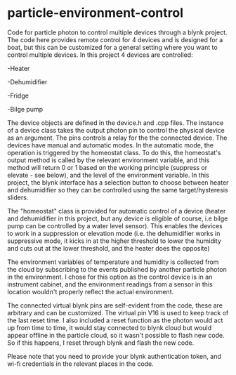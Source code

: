 # particle-environment-control

Code for particle photon to control multiple devices through a blynk project. The code here provides remote control for 4 devices and is designed for a boat, but this can be customized for a general setting where you want to control multiple devices. In this project 4 devices are controlled:

-Heater

-Dehumidifier

-Fridge 

-Bilge pump

The device objects are defined in the device.h and .cpp files. The instance of a device class takes the output photon pin to control the physical device as an argument. The pins controls a relay for the the connected device. The devices have manual and automatic modes. In the automatic mode, the operation is triggered by the homeostat class. To do this, the homeostat's output method is called by the relevant environment variable, and this method will return 0 or 1 based on the working principle (suppress or elevate - see below), and the level of the environment variable. In this project, the blynk interface has a selection button to choose between heater and dehumidifier so they can be controlled using the same target/hysteresis sliders. 

The "homeostat" class is provided for automatic control of a device (heater and dehumidifier in this project, but any device is eligible of course, i.e bilge pump can be controlled by a water level sensor). This enables the devices to work in a suppression or elevation mode (i.e. the dehumidifier works in suppressive mode, it kicks in at the higher threshold to lower the humidity and cuts out at the lower threshold, and the heater does the opposite) 

The environment variables of temperature and humidity is collected from the cloud by subscribing to the events published by another particle photon in the environment. I chose for this option as the control device is in an instrument cabinet, and the environment readings from a sensor in this location wouldn't properly reflect the actual environment. 

The connected virtual blynk pins are self-evident from the code, these are arbitrary and can be customized. The virtual pin V16 is used to keep track of the last reset time. I also included a reset function as the photon would act up from time to time, it would stay connected to blynk cloud but would appear offline in the particle cloud, so it wasn't possible to flash new code. So if this happens, I reset through blynk and flash the new code.

Please note that you need to provide your blynk authentication token, and wi-fi credentials in the relevant places in the code.
